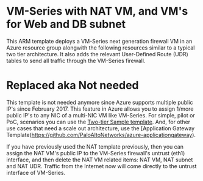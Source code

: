 # VM-Series with NAT VM, and VM's for Web and DB subnet

This ARM template deploys a VM-Series next generation firewall VM in an Azure resource group alongwith the following resources similar to a typical two tier architecture. It also adds the relevant User-Defined Route (UDR) tables to send all traffic through the VM-Series firewall.

# Replaced aka Not needed

This template is not needed anymore since Azure supports multiple public IP's since February 2017. This feature in Azure allows you to assign 1/more public IP's to any NIC of a multi-NIC VM like VM-Series. For simple, pilot or PoC, scenarios you can use the [Two-tier Sample template](https://github.com/PaloAltoNetworks/azure/tree/master/two-tier-sample). And, for other use cases that need a scale out architecture, use the [Application Gateway Template(https://github.com/PaloAltoNetworks/azure-applicationgateway). 

If you have previously used the NAT template previously, then you can assign the NAT VM's public IP to the VM-Series firewall's untrust (eth1) interface, and then delete the NAT VM related items: NAT VM, NAT subnet and NAT UDR. Traffic from the Internet now will come directly to the untrust interface of VM-Series.
